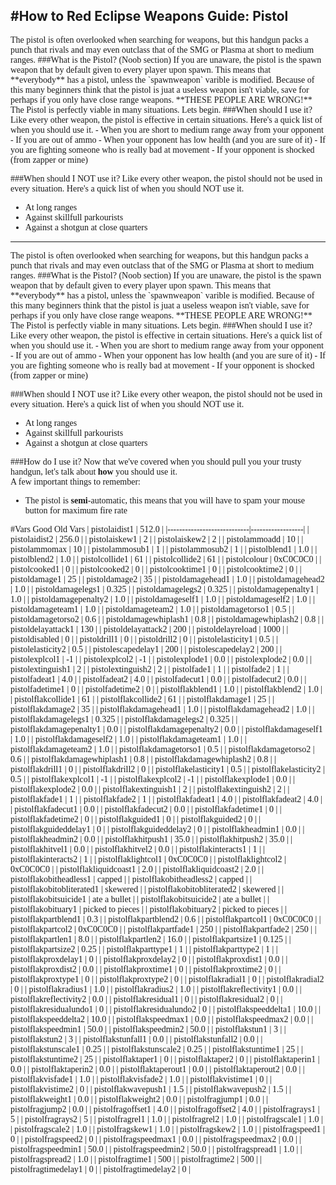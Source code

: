#How to Red Eclipse Weapons Guide: Pistol
----
<span style='font-family:verdana;'>
The pistol is often overlooked when searching for weapons, but this handgun packs a punch that rivals and may even outclass that of the SMG or Plasma at short to medium ranges.
###What is the Pistol? (Noob section)
<span style='font-family:verdana;'>
If you are unaware, the pistol is the spawn weapon that by default given to every player upon spawn. This means that **everybody** has a pistol, unless the `spawnweapon` varible is modified. Because of this many beginners think that the pistol is juat a useless weapon isn't viable, save for perhaps if you only have close range weapons. **THESE PEOPLE ARE WRONG!** The Pistol is perfectly viable in many situations. Lets begin.  
###When should I use it?
Like every other weapon, the pistol is effective in certain situations. Here's a quick list of when you should use it.  
- When you are short to medium range away from your opponent
- If you are out of ammo
- When your opponent has low health (and you are sure of it)
- If you are fighting someone who is really bad at movement
- If your opponent is shocked (from zapper or mine)

###When should I NOT use it?
Like every other weapon, the pistol should not be used in every situation. Here's a quick list of when you should NOT use it.  
- At long ranges
- Against skillfull parkourists
- Against a shotgun at close quarters

----
<span style='font-family:verdana;'>
The pistol is often overlooked when searching for weapons, but this handgun packs a punch that rivals and may even outclass that of the SMG or Plasma at short to medium ranges.
###What is the Pistol? (Noob section)
<span style='font-family:verdana;'>
If you are unaware, the pistol is the spawn weapon that by default given to every player upon spawn. This means that **everybody** has a pistol, unless the `spawnweapon` varible is modified. Because of this many beginners think that the pistol is juat a useless weapon isn't viable, save for perhaps if you only have close range weapons. **THESE PEOPLE ARE WRONG!** The Pistol is perfectly viable in many situations. Lets begin.  
###When should I use it?
Like every other weapon, the pistol is effective in certain situations. Here's a quick list of when you should use it.  
- When you are short to medium range away from your opponent
- If you are out of ammo
- When your opponent has low health (and you are sure of it)
- If you are fighting someone who is really bad at movement
- If your opponent is shocked (from zapper or mine)

###When should I NOT use it?
Like every other weapon, the pistol should not be used in every situation. Here's a quick list of when you should NOT use it.  
- At long ranges
- Against skillfull parkourists
- Against a shotgun at close quarters

###How do I use it?
Now that we've covered when you should pull you your trusty handgun, let's talk about **how** you should use it.  
A few important things to remember:
- The pistol is **semi**-automatic, this means that you will have to spam your mouse button for maximum fire rate

#Vars Good Old Vars
| pistolaidist1              | 512.0            |
|----------------------------|------------------|
| pistolaidist2              | 256.0            |
| pistolaiskew1              | 2                |
| pistolaiskew2              | 2                |
| pistolammoadd              | 10               |
| pistolammomax              | 10               |
| pistolammosub1             | 1                |
| pistolammosub2             | 1                |
| pistolblend1               | 1.0              |
| pistolblend2               | 1.0              |
| pistolcollide1             | 61               |
| pistolcollide2             | 61               |
| pistolcolour               | 0xC0C0C0         |
| pistolcooked1              | 0                |
| pistolcooked2              | 0                |
| pistolcooktime1            | 0                |
| pistolcooktime2            | 0                |
| pistoldamage1              | 25               |
| pistoldamage2              | 35               |
| pistoldamagehead1          | 1.0              |
| pistoldamagehead2          | 1.0              |
| pistoldamagelegs1          | 0.325            |
| pistoldamagelegs2          | 0.325            |
| pistoldamagepenalty1       | 1.0              |
| pistoldamagepenalty2       | 1.0              |
| pistoldamageself1          | 1.0              |
| pistoldamageself2          | 1.0              |
| pistoldamageteam1          | 1.0              |
| pistoldamageteam2          | 1.0              |
| pistoldamagetorso1         | 0.5              |
| pistoldamagetorso2         | 0.6              |
| pistoldamagewhiplash1      | 0.8              |
| pistoldamagewhiplash2      | 0.8              |
| pistoldelayattack1         | 130              |
| pistoldelayattack2         | 200              |
| pistoldelayreload          | 1000             |
| pistoldisabled             | 0                |
| pistoldrill1               | 0                |
| pistoldrill2               | 0                |
| pistolelasticity1          | 0.5              |
| pistolelasticity2          | 0.5              |
| pistolescapedelay1         | 200              |
| pistolescapedelay2         | 200              |
| pistolexplcol1             | -1               |
| pistolexplcol2             | -1               |
| pistolexplode1             | 0.0              |
| pistolexplode2             | 0.0              |
| pistolextinguish1          | 2                |
| pistolextinguish2          | 2                |
| pistolfade1                | 1                |
| pistolfade2                | 1                |
| pistolfadeat1              | 4.0              |
| pistolfadeat2              | 4.0              |
| pistolfadecut1             | 0.0              |
| pistolfadecut2             | 0.0              |
| pistolfadetime1            | 0                |
| pistolfadetime2            | 0                |
| pistolflakblend1           | 1.0              |
| pistolflakblend2           | 1.0              |
| pistolflakcollide1         | 61               |
| pistolflakcollide2         | 61               |
| pistolflakdamage1          | 25               |
| pistolflakdamage2          | 35               |
| pistolflakdamagehead1      | 1.0              |
| pistolflakdamagehead2      | 1.0              |
| pistolflakdamagelegs1      | 0.325            |
| pistolflakdamagelegs2      | 0.325            |
| pistolflakdamagepenalty1   | 0.0              |
| pistolflakdamagepenalty2   | 0.0              |
| pistolflakdamageself1      | 1.0              |
| pistolflakdamageself2      | 1.0              |
| pistolflakdamageteam1      | 1.0              |
| pistolflakdamageteam2      | 1.0              |
| pistolflakdamagetorso1     | 0.5              |
| pistolflakdamagetorso2     | 0.6              |
| pistolflakdamagewhiplash1  | 0.8              |
| pistolflakdamagewhiplash2  | 0.8              |
| pistolflakdrill1           | 0                |
| pistolflakdrill2           | 0                |
| pistolflakelasticity1      | 0.5              |
| pistolflakelasticity2      | 0.5              |
| pistolflakexplcol1         | -1               |
| pistolflakexplcol2         | -1               |
| pistolflakexplode1         | 0.0              |
| pistolflakexplode2         | 0.0              |
| pistolflakextinguish1      | 2                |
| pistolflakextinguish2      | 2                |
| pistolflakfade1            | 1                |
| pistolflakfade2            | 1                |
| pistolflakfadeat1          | 4.0              |
| pistolflakfadeat2          | 4.0              |
| pistolflakfadecut1         | 0.0              |
| pistolflakfadecut2         | 0.0              |
| pistolflakfadetime1        | 0                |
| pistolflakfadetime2        | 0                |
| pistolflakguided1          | 0                |
| pistolflakguided2          | 0                |
| pistolflakguideddelay1     | 0                |
| pistolflakguideddelay2     | 0                |
| pistolflakheadmin1         | 0.0              |
| pistolflakheadmin2         | 0.0              |
| pistolflakhitpush1         | 35.0             |
| pistolflakhitpush2         | 35.0             |
| pistolflakhitvel1          | 0.0              |
| pistolflakhitvel2          | 0.0              |
| pistolflakinteracts1       | 1                |
| pistolflakinteracts2       | 1                |
| pistolflaklightcol1        | 0xC0C0C0         |
| pistolflaklightcol2        | 0xC0C0C0         |
| pistolflakliquidcoast1     | 2.0              |
| pistolflakliquidcoast2     | 2.0              |
| pistolflakobitheadless1    | capped           |
| pistolflakobitheadless2    | capped           |
| pistolflakobitobliterated1 | skewered         |
| pistolflakobitobliterated2 | skewered         |
| pistolflakobitsuicide1     | ate a bullet     |
| pistolflakobitsuicide2     | ate a bullet     |
| pistolflakobituary1        | picked to pieces |
| pistolflakobituary2        | picked to pieces |
| pistolflakpartblend1       | 0.3              |
| pistolflakpartblend2       | 0.6              |
| pistolflakpartcol1         | 0xC0C0C0         |
| pistolflakpartcol2         | 0xC0C0C0         |
| pistolflakpartfade1        | 250              |
| pistolflakpartfade2        | 250              |
| pistolflakpartlen1         | 8.0              |
| pistolflakpartlen2         | 16.0             |
| pistolflakpartsize1        | 0.125            |
| pistolflakpartsize2        | 0.25             |
| pistolflakparttype1        | 1                |
| pistolflakparttype2        | 1                |
| pistolflakproxdelay1       | 0                |
| pistolflakproxdelay2       | 0                |
| pistolflakproxdist1        | 0.0              |
| pistolflakproxdist2        | 0.0              |
| pistolflakproxtime1        | 0                |
| pistolflakproxtime2        | 0                |
| pistolflakproxtype1        | 0                |
| pistolflakproxtype2        | 0                |
| pistolflakradial1          | 0                |
| pistolflakradial2          | 0                |
| pistolflakradius1          | 1.0              |
| pistolflakradius2          | 1.0              |
| pistolflakreflectivity1    | 0.0              |
| pistolflakreflectivity2    | 0.0              |
| pistolflakresidual1        | 0                |
| pistolflakresidual2        | 0                |
| pistolflakresidualundo1    | 0                |
| pistolflakresidualundo2    | 0                |
| pistolflakspeeddelta1      | 10.0             |
| pistolflakspeeddelta2      | 10.0             |
| pistolflakspeedmax1        | 0.0              |
| pistolflakspeedmax2        | 0.0              |
| pistolflakspeedmin1        | 50.0             |
| pistolflakspeedmin2        | 50.0             |
| pistolflakstun1            | 3                |
| pistolflakstun2            | 3                |
| pistolflakstunfall1        | 0.0              |
| pistolflakstunfall2        | 0.0              |
| pistolflakstunscale1       | 0.25             |
| pistolflakstunscale2       | 0.25             |
| pistolflakstuntime1        | 25               |
| pistolflakstuntime2        | 25               |
| pistolflaktaper1           | 0                |
| pistolflaktaper2           | 0                |
| pistolflaktaperin1         | 0.0              |
| pistolflaktaperin2         | 0.0              |
| pistolflaktaperout1        | 0.0              |
| pistolflaktaperout2        | 0.0              |
| pistolflakvisfade1         | 1.0              |
| pistolflakvisfade2         | 1.0              |
| pistolflakvistime1         | 0                |
| pistolflakvistime2         | 0                |
| pistolflakwavepush1        | 1.5              |
| pistolflakwavepush2        | 1.5              |
| pistolflakweight1          | 0.0              |
| pistolflakweight2          | 0.0              |
| pistolfragjump1            | 0.0              |
| pistolfragjump2            | 0.0              |
| pistolfragoffset1          | 4.0              |
| pistolfragoffset2          | 4.0              |
| pistolfragrays1            | 5                |
| pistolfragrays2            | 5                |
| pistolfragrel1             | 1.0              |
| pistolfragrel2             | 1.0              |
| pistolfragscale1           | 1.0              |
| pistolfragscale2           | 1.0              |
| pistolfragskew1            | 1.0              |
| pistolfragskew2            | 1.0              |
| pistolfragspeed1           | 0                |
| pistolfragspeed2           | 0                |
| pistolfragspeedmax1        | 0.0              |
| pistolfragspeedmax2        | 0.0              |
| pistolfragspeedmin1        | 50.0             |
| pistolfragspeedmin2        | 50.0             |
| pistolfragspread1          | 1.0              |
| pistolfragspread2          | 1.0              |
| pistolfragtime1            | 500              |
| pistolfragtime2            | 500              |
| pistolfragtimedelay1       | 0                |
| pistolfragtimedelay2       | 0                |
